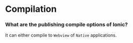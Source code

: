 # Compilation

### What are the publishing compile options of Ionic?
It can either compile to `Webview` of `Native` applications.